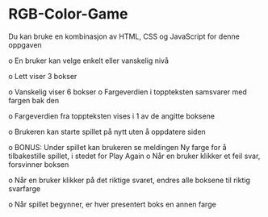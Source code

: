 # RGB-Color-Game
Du kan bruke en kombinasjon av HTML, CSS og JavaScript for denne oppgaven

o En bruker kan velge enkelt eller vanskelig nivå

o   Lett viser 3 bokser

o   Vanskelig viser 6 bokser
o Fargeverdien i toppteksten samsvarer med fargen bak den

o Fargeverdien fra toppteksten vises i 1 av de angitte boksene

o Brukeren kan starte spillet på nytt uten å oppdatere siden

o   BONUS: Under spillet kan brukeren se meldingen Ny farge for å tilbakestille spillet, i stedet for Play Again
o Når en bruker klikker et feil svar, forsvinner boksen

o Når en bruker klikker på det riktige svaret, endres alle boksene til riktig svarfarge

o Når spillet begynner, er hver presentert boks en annen farge
